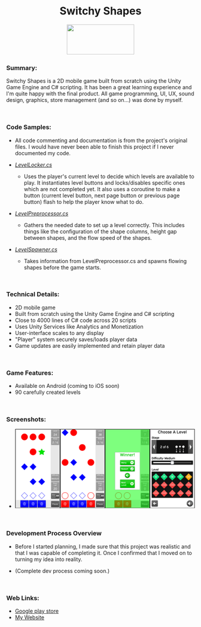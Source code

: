<h1 align="center">Switchy Shapes</h1>

<p align="center">
	<a href="https://play.google.com/store/apps/details?id=com.TeraKeySoftware.ShapeSwitcher" target="_blank">
	<img width="180" height="80" 
	src="https://play.google.com/intl/en_us/badges/static/images/badges/en_badge_web_generic.png" alt="">
	</a>
</p>

### Summary:
Switchy Shapes is a 2D mobile game built from scratch using the Unity Game Engine and C# scripting. It has been a great learning experience and I'm quite happy with the final product. All game programming, UI, UX, sound design, graphics, store management (and so on...) was done by myself.

<br>

### Code Samples:

* All code commenting and documentation is from the project's original files. I would have never been able to finish this project if I never documented my code.

* _<a href="https://github.com/h-cheema/SwitchyShapes-Overview/blob/master/LevelLocker.cs" target="_blank">LevelLocker.cs</a>_
	* Uses the player's current level to decide which levels are available to play. It instantiates level buttons and locks/disables specific ones which are not completed yet. It also uses a coroutine to make a button (current level button, next page button or previous page button) flash to help the player know what to do.

* _<a href="https://github.com/h-cheema/SwitchyShapes-Overview/blob/master/LevelPreprocessor.cs" target="_blank">LevelPreprocessor.cs</a>_
	* Gathers the needed date to set up a level correctly. This includes things like the configuration of the shape columns, height gap between shapes, and the flow speed of the shapes.

* _<a href="https://github.com/h-cheema/SwitchyShapes-Overview/blob/master/LevelSpawner.cs" target="_blank">LevelSpawner.cs</a>_
	* Takes information from LevelPreprocessor.cs and spawns flowing shapes before the game starts.
<br>

### Technical Details:
* 2D mobile game
* Built from scratch using the Unity Game Engine and C# scripting
* Close to 4000 lines of C# code across 20 scripts
* Uses Unity Services like Analytics and Monetization
* User-interface scales to any display
* "Player" system securely saves/loads player data
* Game updates are easily implemented and retain player data

<br>

### Game Features:
* Available on Android (coming to iOS soon)
* 90 carefully created levels

<br>

### Screenshots:
* ![Screenshot](/images/combinedScreenshots.jpg)</li>

<br>

### Development Process Overview
* Before I started planning, I made sure that this project was realistic and that I was capable of completing it. Once I confirmed that I moved on to turning my idea into reality.

* (Complete dev process coming soon.)
	
<br>

### Web Links:
* <a href="https://play.google.com/store/apps/details?id=com.TeraKeySoftware.ShapeSwitcher" target="_blank">Google play store</a>
* <a href="https://www.harjindercheema.com" target="_blank">My Website</a>
								
